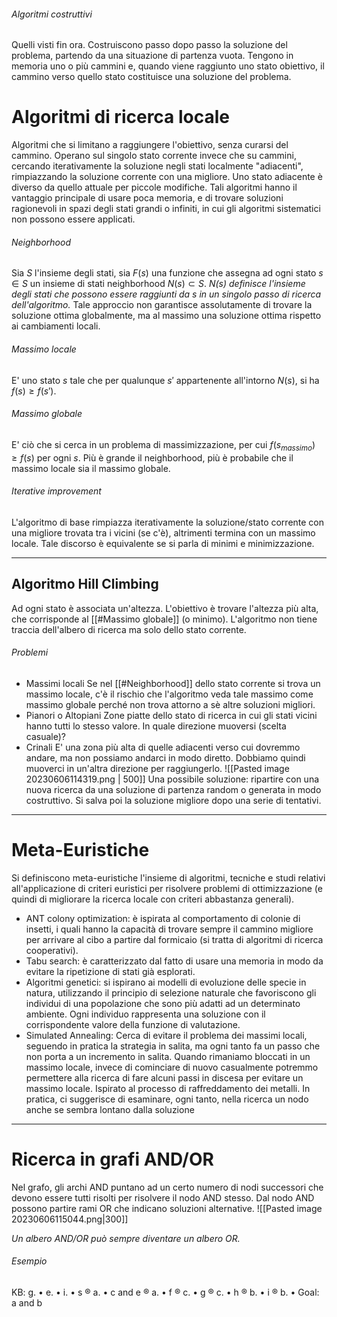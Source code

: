 
###### Algoritmi costruttivi
Quelli visti fin ora. Costruiscono passo dopo passo la soluzione del problema, partendo da una situazione di partenza vuota. Tengono in memoria uno o più cammini e, quando viene raggiunto uno stato obiettivo, il cammino verso quello stato costituisce una soluzione del problema.

# Algoritmi di ricerca locale
Algoritmi che si limitano a raggiungere l'obiettivo, senza curarsi del cammino. Operano sul singolo stato corrente invece che su cammini, cercando iterativamente la soluzione negli stati localmente "adiacenti", rimpiazzando la soluzione corrente con una migliore. Uno stato adiacente è diverso da quello attuale per piccole modifiche.
Tali algoritmi hanno il vantaggio principale di usare poca memoria, e di trovare soluzioni ragionevoli in spazi degli stati grandi o infiniti, in cui gli algoritmi sistematici non possono essere applicati.

###### Neighborhood
Sia $S$ l'insieme degli stati, sia $F(s)$ una funzione che assegna ad ogni stato $s ∈ S$ un insieme di stati neighborhood $N(s) ⊂ S$.
*$N(s)$ definisce l'insieme degli stati che possono essere raggiunti da $s$ in un singolo passo di ricerca dell'algoritmo.*
Tale approccio non garantisce assolutamente di trovare la soluzione ottima globalmente, ma al massimo una soluzione ottima rispetto ai cambiamenti locali.

###### Massimo locale
E' uno stato $s$ tale che per qualunque $s'$ appartenente all'intorno $N(s)$, si ha $f(s) ≥ f(s')$.

###### Massimo globale
E' ciò che si cerca in un problema di massimizzazione, per cui $f(s_{massimo}) ≥ f(s)$ per ogni $s$.
Più è grande il neighborhood, più è probabile che il massimo locale sia il massimo globale.

###### Iterative improvement
L'algoritmo di base rimpiazza iterativamente la soluzione/stato corrente con una migliore trovata tra i vicini (se c'è), altrimenti termina con un massimo locale. Tale discorso è equivalente se si parla di minimi e minimizzazione.

---
## Algoritmo Hill Climbing

Ad ogni stato è associata un'altezza. L'obiettivo è trovare l'altezza più alta, che corrisponde al [[#Massimo globale]] (o minimo).
L'algoritmo non tiene traccia dell'albero di ricerca ma solo dello stato corrente.

###### Problemi
- Massimi locali
	  Se nel [[#Neighborhood]] dello stato corrente si trova un massimo locale, c'è il rischio che l'algoritmo veda tale massimo come massimo globale perché non trova attorno a sè altre soluzioni migliori.
- Pianori o Altopiani
	  Zone piatte dello stato di ricerca in cui gli stati vicini hanno tutti lo stesso valore. In quale direzione muoversi (scelta casuale)?
- Crinali
	  E' una zona più alta di quelle adiacenti verso cui dovremmo andare, ma non possiamo andarci in modo diretto. Dobbiamo quindi muoverci in un'altra direzione per raggiungerlo.
![[Pasted image 20230606114319.png | 500]]
Una possibile soluzione: ripartire con una nuova ricerca da una soluzione di partenza random o generata in modo costruttivo. Si salva poi la soluzione migliore dopo una serie di tentativi.

---
# Meta-Euristiche
Si definiscono meta-euristiche l'insieme di algoritmi, tecniche e studi relativi all'applicazione di criteri euristici per risolvere problemi di ottimizzazione (e quindi di migliorare la ricerca locale con criteri abbastanza generali).
- ANT colony optimization: è ispirata al comportamento di colonie di insetti, i quali hanno la capacità di trovare sempre il cammino migliore per arrivare al cibo a partire dal formicaio (si tratta di algoritmi di ricerca cooperativi).
- Tabu search: è caratterizzato dal fatto di usare una memoria in modo da evitare la ripetizione di stati già esplorati.
- Algoritmi genetici: si ispirano ai modelli di evoluzione delle specie in natura, utilizzando il principio di selezione naturale che favoriscono gli individui di una popolazione che sono più adatti ad un determinato ambiente. Ogni individuo rappresenta una soluzione con il corrispondente valore della funzione di valutazione.
- Simulated Annealing: Cerca di evitare il problema dei massimi locali, seguendo in pratica la strategia in salita, ma ogni tanto fa un passo che non porta a un incremento in salita. Quando rimaniamo bloccati in un massimo locale, invece di cominciare di nuovo casualmente potremmo permettere alla ricerca di fare alcuni passi in discesa per evitare un massimo locale. Ispirato al processo di raffreddamento dei metalli. In pratica, ci suggerisce di esaminare, ogni tanto, nella ricerca un nodo anche se sembra lontano dalla soluzione

---
# Ricerca in grafi AND/OR

Nel grafo, gli archi AND puntano ad un certo numero di nodi successori che devono essere tutti risolti per risolvere il nodo AND stesso.
Dal nodo AND possono partire rami OR che indicano soluzioni alternative.
![[Pasted image 20230606115044.png|300]]

*Un albero AND/OR può sempre diventare un albero OR.*

###### Esempio
KB:
g. • e. • i. • s ® a. • c and e ® a. • f ® c. • g ® c. • h ® b. • i ® b. • Goal: a and b

